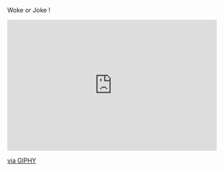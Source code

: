 Woke or Joke !

<iframe src="https://giphy.com/embed/J2rW5N0lvUalzVSSQH" width="480" height="300" frameBorder="0" class="giphy-embed" allowFullScreen></iframe><p><a href="https://giphy.com/gifs/J2rW5N0lvUalzVSSQH">via GIPHY</a></p>
